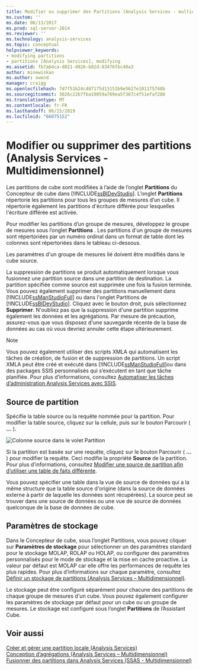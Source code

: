 ```yaml
---
title: Modifier ou supprimer des Partitions (Analysis Services - multidimensionnel) | Microsoft Docs
ms.custom: ''
ms.date: 06/13/2017
ms.prod: sql-server-2014
ms.reviewer: ''
ms.technology: analysis-services
ms.topic: conceptual
helpviewer_keywords:
- modifying partitions
- partitions [Analysis Services], modifying
ms.assetid: fb7a64ca-d021-4926-b92d-83476fbc40a3
author: minewiskan
ms.author: owend
manager: craigg
ms.openlocfilehash: 7d7f51b24c487175d13153b9e5627e101175740b
ms.sourcegitcommit: 3026c22b7fba19059a769ea5f367c4f51efaf286
ms.translationtype: MT
ms.contentlocale: fr-FR
ms.lasthandoff: 06/15/2019
ms.locfileid: "66075152"
---
```

# <a name="edit-or-delete-partitions-analyisis-services---multidimensional"></a>Modifier ou supprimer des partitions (Analysis Services - Multidimensionnel)
  Les partitions de cube sont modifiées à l’aide de l’onglet **Partitions** du Concepteur de cube dans [!INCLUDE[ssBIDevStudio](../../../includes/ssbidevstudio-md.md)]. L’onglet **Partitions** répertorie les partitions pour tous les groupes de mesures d’un cube. Il répertorie également les partitions d'écriture différée pour lesquelles l'écriture différée est activée.  
  
 Pour modifier les partitions d’un groupe de mesures, développez le groupe de mesures sous l’onglet **Partitions** . Les partitions d'un groupe de mesures sont répertoriées par un numéro ordinal dans un format de table dont les colonnes sont répertoriées dans le tableau ci-dessous.  
  
 Les paramètres d'un groupe de mesures lié doivent être modifiés dans le cube source.  
  
 La suppression de partitions se produit automatiquement lorsque vous fusionnez une partition source dans une partition de destination. La partition spécifiée comme source est supprimée une fois la fusion terminée. Vous pouvez également supprimer des partitions manuellement dans [!INCLUDE[ssManStudioFull](../../../includes/ssmanstudiofull-md.md)] ou dans l'onglet Partitions de [!INCLUDE[ssBIDevStudio](../../../includes/ssbidevstudio-md.md)]. Cliquez avec le bouton droit, puis sélectionnez **Supprimer**. N'oubliez pas que la suppression d'une partition supprime également les données et les agrégations. Par mesure de précaution, assurez-vous que vous disposez d'une sauvegarde récente de la base de données au cas où vous devriez annuler cette étape ultérieurement.  
  
> [!NOTE]  
>  Vous pouvez également utiliser des scripts XMLA qui automatisent les tâches de création, de fusion et de suppression de partitions. Un script XMLA peut être créé et exécuté dans [!INCLUDE[ssManStudioFull](../../../includes/ssmanstudiofull-md.md)]ou dans des packages SSIS personnalisés qui s’exécutent en tant que tâche planifiée. Pour plus d’informations, consultez [Automatiser les tâches d’administration Analysis Services avec SSIS](../instances/automate-analysis-services-administrative-tasks-with-ssis.md).  
  
## <a name="partition-source"></a>Source de partition  
 Spécifie la table source ou la requête nommée pour la partition. Pour modifier la table source, cliquez sur la cellule, puis sur le bouton Parcourir ( **...** ).  
  
 ![Colonne source dans le volet Partition](../media/ssas-partitionsource.png "colonne Source dans le volet Partition")  
  
 Si la partition est basée sur une requête, cliquez sur le bouton Parcourir ( **…** ) pour modifier la requête. Ceci modifie la propriété **Source** de la partition. Pour plus d’informations, consultez [Modifier une source de partition afin d’utiliser une table de faits différente](change-a-partition-source-to-use-a-different-fact-table.md).  
  
 Vous pouvez spécifier une table dans la vue de source de données qui a la même structure que la table source d'origine (dans la source de données externe à partir de laquelle les données sont récupérées). La source peut se trouver dans une source de données ou une vue de source de données quelconque de la base de données de cube.  
  
## <a name="storage-settings"></a>Paramètres de stockage  
 Dans le Concepteur de cube, sous l’onglet Partitions, vous pouvez cliquer sur **Paramètres de stockage** pour sélectionner un des paramètres standard pour le stockage MOLAP, ROLAP ou HOLAP, ou configurer des paramètres personnalisés pour le mode de stockage et la mise en cache proactive. La valeur par défaut est MOLAP car elle offre les performances de requête les plus rapides. Pour plus d’informations sur chaque paramètre, consultez [Définir un stockage de partitions &#40;Analysis Services – Multidimensionnel&#41;](set-partition-storage-analysis-services-multidimensional.md).  
  
 Le stockage peut être configuré séparément pour chacune des partitions de chaque groupe de mesures d'un cube. Vous pouvez également configurer les paramètres de stockage par défaut pour un cube ou un groupe de mesures. Le stockage est configuré sous l’onglet **Partitions** de l’Assistant Cube.  
  
## <a name="see-also"></a>Voir aussi  
 [Créer et gérer une partition locale &#40;Analysis Services&#41;](create-and-manage-a-local-partition-analysis-services.md)   
 [Conception d’agrégations &#40;Analysis Services – Multidimensionnel&#41;](designing-aggregations-analysis-services-multidimensional.md)   
 [Fusionner des partitions dans Analysis Services &#40;SSAS - Multidimensionnel&#41;](merge-partitions-in-analysis-services-ssas-multidimensional.md)  
  
  
